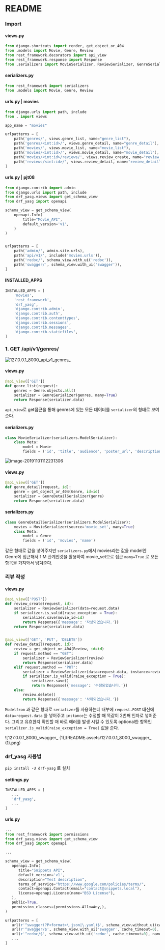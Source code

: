 # README

### Import

#### views.py

```python
from django.shortcuts import render, get_object_or_404
from .models import Movie, Genre, Review
from rest_framework.decorators import api_view
from rest_framework.response import Response
from .serializers import MovieSerializer, ReviewSerializer, GenreSerializer, GenreDetailSerializer
```

#### serializers.py

```python
from rest_framework import serializers
from .models import Movie, Genre, Review
```

#### urls.py | movies

```python
from django.urls import path, include
from . import views

app_name = "movies"

urlpatterns = [
    path('genres/', views.genre_list, name="genre_list"),
    path('genres/<int:id>/', views.genre_detail, name="genre_detail"),
    path('movies/', views.movie_list, name="movie_list"),
    path('movies/<int:id>/', views.movie_detail, name="movie_detail"),
    path('movies/<int:id>/reviews/', views.review_create, name="review_create"),
    path('reviews/<int:id>/', views.review_detail, name="review_detail"),
]
```

#### urls.py | pjt08

```python
from django.contrib import admin
from django.urls import path, include
from drf_yasg.views import get_schema_view
from drf_yasg import openapi

schema_view = get_schema_view(
    openapi.Info(
        title="Movie_API",
        default_version='v1',
    )
)


urlpatterns = [
    path('admin/', admin.site.urls),
    path('api/v1/', include('movies.urls')),
    path('redoc/', schema_view.with_ui('redoc')),
    path('swagger/', schema_view.with_ui('swagger')),
]
```

#### INSTALLED_APPS

```python
INSTALLED_APPS = [
    'movies',
    'rest_framework',
    'drf_yasg',
    'django.contrib.admin',
    'django.contrib.auth',
    'django.contrib.contenttypes',
    'django.contrib.sessions',
    'django.contrib.messages',
    'django.contrib.staticfiles',
]
```



### 1. GET /api/v1/genres/

![127.0.0.1_8000_api_v1_genres_](README.assets/127.0.0.1_8000_api_v1_genres_.png)

#### views.py

```python
@api_view(['GET'])
def genre_list(request):
    genres = Genre.objects.all()
    serializer = GenreSerializer(genres, many=True)
    return Response(serializer.data)
```

`api_view`로 get접근을 통해 genres에 있는 모든 데이터를 `serializer`의 형태로 보여준다.

#### serializers.py

```python
class MovieSerializer(serializers.ModelSerializer):
    class Meta:
        model = Movie
        fields = ('id', 'title', 'audience', 'poster_url', 'description', 'genre_id')
```

![image-20191101112231306](README.assets/image-20191101112231306.png)

#### views.py

```python
@api_view(['GET'])
def genre_detail(request, id):
    genre = get_object_or_404(Genre, id=id)
    serializer = GenreDetailSerializer(genre)
    return Response(serializer.data)
```

#### serializers.py

```python
class GenreDetailSerializer(serializers.ModelSerializer):
    movies = MovieSerializer(source='movie_set', many=True)
    class Meta:
        model = Genre
        fields = ('id', 'movies', 'name')
```

같은 형태로 값을 넣어주지만 `serializers.py`에서 movies라는 값을 model인 Genre에 접근해서 1:M 관계인것을 활용하여 movie_set으로 접근 `many=True` 로 모든 항목을 가져와서 넘겨준다.



### 리뷰 작성

#### views.py

```python
@api_view(['POST'])
def review_create(request, id):
    serializer = ReviewSerializer(data=request.data)
    if serializer.is_valid(raise_exception = True):
        serializer.save(movie_id=id)
        return Response({'message': '작성되었습니다.'})
    return Response(serializer.data)


@api_view(['GET', 'PUT', 'DELETE'])
def review_detail(request, id):
    review = get_object_or_404(Review, id=id)
    if request.method == "GET":
        serializer = ReviewSerializer(review)
        return Response(serializer.data)
    elif request.method == "PUT":
        serializer = ReviewSerializer(data=request.data, instance=review)
        if serializer.is_valid(raise_exception = True):
            serializer.save()
            return Response({'message': '수정되었습니다.'})
    else:
        review.delete()
        return Response({'message': '삭제되었습니다.'})
```

`Modelfrom` 과 같은 형태로 `serializer`를 사용하는데 내부에 `request.POST` 대신에 `data=request.data` 를 넣어주고 `instance`는 수정할 때 똑같이 2번째 인자로 넣어준다. 그리고 유효한지 확인할 때 바로 에러를 발생 시킬 수 있도록 optional한 항목인 `serializer.is_valid(raise_exception = True)` 값을 준다.



![127.0.0.1_8000_swagger_ (1)](README.assets/127.0.0.1_8000_swagger_ (1).png)





### drf_yasg 사용법

`pip install -U drf-yasg` 로 설치

#### settings.py

```python
INSTALLED_APPS = [
   ...
   'drf_yasg',
   ...
]
```

#### urls.py

```python
...
from rest_framework import permissions
from drf_yasg.views import get_schema_view
from drf_yasg import openapi

...

schema_view = get_schema_view(
   openapi.Info(
      title="Snippets API",
      default_version='v1',
      description="Test description",
      terms_of_service="https://www.google.com/policies/terms/",
      contact=openapi.Contact(email="contact@snippets.local"),
      license=openapi.License(name="BSD License"),
   ),
   public=True,
   permission_classes=(permissions.AllowAny,),
)

urlpatterns = [
   url(r'^swagger(?P<format>\.json|\.yaml)$', schema_view.without_ui(cache_timeout=0), name='schema-json'),
   url(r'^swagger/$', schema_view.with_ui('swagger', cache_timeout=0), name='schema-swagger-ui'),
   url(r'^redoc/$', schema_view.with_ui('redoc', cache_timeout=0), name='schema-redoc'),
   ...
]
```

